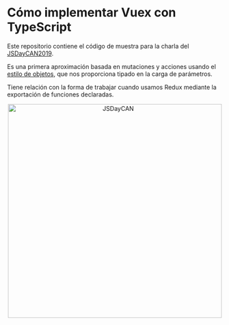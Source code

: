 # Cómo implementar Vuex con TypeScript

Este repositorio contiene el código de muestra para la charla del [JSDayCAN2019](https://jsdaycanarias.com/).

Es una primera aproximación basada en mutaciones y acciones usando el [estilo de objetos](https://vuex.vuejs.org/guide/mutations.html#object-style-commit), que nos proporciona tipado en la carga de parámetros.

Tiene relación con la forma de trabajar cuando usamos Redux mediante la exportación de funciones declaradas.

<p align="center">
  <a href="#" rel="noopener" target="_blank"><img width="500" src="https://raw.github.com/LissetteIbnz/jsdaycan2019-vuex-typescript/master/images/jsdaycan2019.svg?sanitize=true" alt="JSDayCAN"></a></p>
</p>
